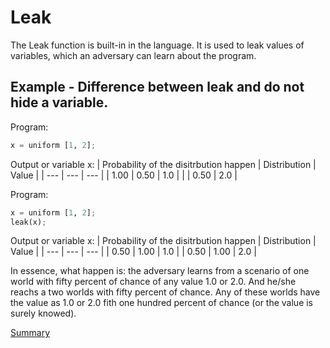 # Leak

The Leak function is built-in in the language.
It is used to leak values of variables, which an adversary can learn about the program.

## Example - Difference between leak and do not hide a variable.

Program:
```python
x = uniform [1, 2];
```

Output or variable x:
| Probability of the disitrbution happen | Distribution | Value | 
| --- | --- | --- |
| 1.00 | 0.50 | 1.0 | 
|  | 0.50 | 2.0 |


Program:
```python
x = uniform [1, 2];
leak(x);
```

Output or variable x:
| Probability of the disitrbution happen | Distribution | Value | 
| --- | --- | --- |
| 0.50 | 1.00 | 1.0 | 
| 0.50 | 1.00 | 2.0 |

In essence, what happen is: the adversary learns from a scenario of one world with fifty percent of chance of any value 1.0 or 2.0.
And he/she reachs a two worlds with fifty percent of chance.
Any of these worlds have the value as 1.0 or 2.0 fith one hundred percent of chance (or the value is surely knowed).

[Summary](https://github.com/gleisonsdm/Kuifje-Documentation)
